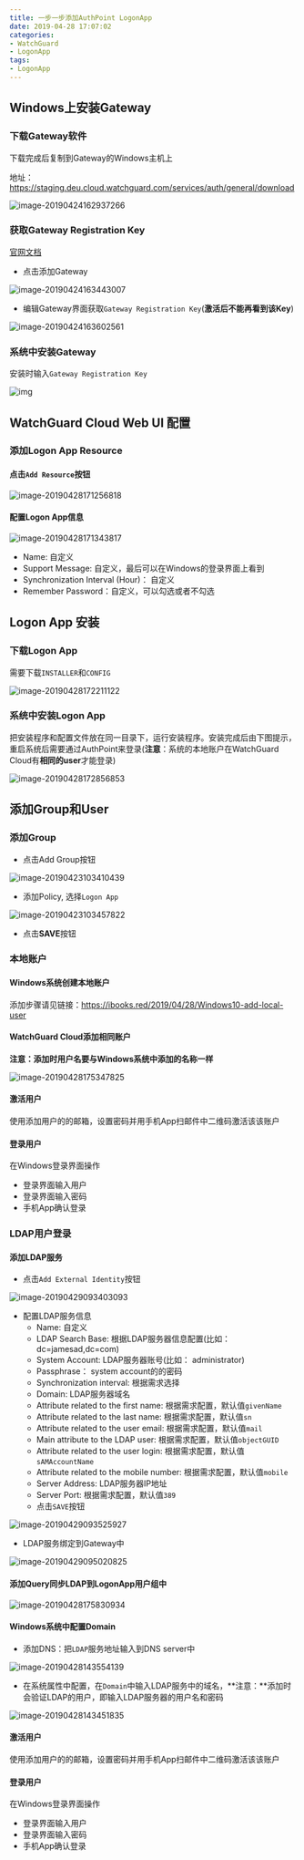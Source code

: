 ```yaml
---
title: 一步一步添加AuthPoint LogonApp
date: 2019-04-28 17:07:02
categories:
- WatchGuard
- LogonApp
tags:
- LogonApp
---
```


## Windows上安装Gateway

### 下载Gateway软件

下载完成后复制到Gateway的Windows主机上

地址： https://staging.deu.cloud.watchguard.com/services/auth/general/download

![image-20190424162937266](https://ws3.sinaimg.cn/large/006tNc79gy1g2dt0wdyx8j30yz09mt9n.jpg)

<!--more-->

### 获取Gateway Registration Key

[官网文档](https://www.watchguard.com/help/docs/help-center/en-US/Content/en-US/authpoint/gateway-registration-key.html)

- 点击添加Gateway

![image-20190424163443007](https://ws3.sinaimg.cn/large/006tNc79gy1g2dt5zgq6qj30fq07pjrp.jpg)

- 编辑Gateway界面获取`Gateway Registration Key`(**激活后不能再看到该Key**)

![image-20190424163602561](https://ws4.sinaimg.cn/large/006tNc79gy1g2dt7d4ibpj30xr0btgml.jpg)

### 系统中安装Gateway

安装时输入`Gateway Registration Key`

![img](https://ws4.sinaimg.cn/large/006tNc79gy1g2dtbyvz5pj30h408owfa.jpg)



## WatchGuard Cloud Web UI 配置

### 添加Logon App Resource

#### 点击`Add Resource`按钮

![image-20190428171256818](https://ws2.sinaimg.cn/large/006tNc79gy1g2igr1k6bxj30gn06gt94.jpg)

<!--more-->

#### 配置Logon App信息

![image-20190428171343817](https://ws3.sinaimg.cn/large/006tNc79gy1g2igru3upej30ny0cy0t8.jpg)

- Name: 自定义
- Support Message: 自定义，最后可以在Windows的登录界面上看到
- Synchronization Interval (Hour)： 自定义
- Remember Password：自定义，可以勾选或者不勾选

## Logon App 安装

### 下载Logon App

需要下载`INSTALLER`和`CONFIG`

![image-20190428172211122](https://ws1.sinaimg.cn/large/006tNc79gy1g2ih0lsd0zj30xo0fftap.jpg)

### 系统中安装Logon App

把安装程序和配置文件放在同一目录下，运行安装程序。安装完成后由下图提示，重启系统后需要通过AuthPoint来登录(**注意**：系统的本地账户在WatchGuard Cloud有**相同的user**才能登录)

![image-20190428172856853](https://ws3.sinaimg.cn/large/006tNc79gy1g2ih7n1ofej30is08mdii.jpg)

## 添加Group和User

### 添加Group

- 点击Add Group按钮

![image-20190423103410439](https://ws2.sinaimg.cn/large/006tNc79gy1g2cd4izkdqj30h30c3js7.jpg)

- 添加Policy, 选择`Logon App`

![image-20190423103457822](https://ws1.sinaimg.cn/large/006tNc79gy1g2cd5cg9h5j30qg0ld0ts.jpg)

- 点击**SAVE**按钮

### 本地账户

#### Windows系统创建本地账户

添加步骤请见链接：https://ibooks.red/2019/04/28/Windows10-add-local-user

#### WatchGuard Cloud添加相同账户

**注意：**添加时用户名要与Windows系统中添加的名称**一样**

![image-20190428175347825](https://ws2.sinaimg.cn/large/006tNc79gy1g2ihxhxw0vj30hp0bmjsa.jpg)

#### 激活用户

使用添加用户的的邮箱，设置密码并用手机App扫邮件中二维码激活该该账户

#### 登录用户

在Windows登录界面操作

- 登录界面输入用户
- 登录界面输入密码
- 手机App确认登录

### LDAP用户登录

#### 添加LDAP服务

- 点击`Add External Identity`按钮

![image-20190429093403093](https://ws3.sinaimg.cn/large/006tNc79gy1g2j93v3njej30ih07o3yx.jpg)

- 配置LDAP服务信息
  - Name: 自定义
  - LDAP Search Base: 根据LDAP服务器信息配置(比如： dc=jamesad,dc=com)
  - System Account: LDAP服务器账号(比如： administrator)
  - Passphrase： system account的的密码
  - Synchronization interval:  根据需求选择
  - Domain: LDAP服务器域名
  - Attribute related to the first name: 根据需求配置，默认值`givenName`
  - Attribute related to the last name: 根据需求配置，默认值`sn`
  - Attribute related to the user email: 根据需求配置，默认值`mail`
  - Main attribute to the LDAP user: 根据需求配置，默认值`objectGUID`
  - Attribute related to the user login: 根据需求配置，默认值`sAMAccountName`
  - Attribute related to the mobile number: 根据需求配置，默认值`mobile`
  - Server Address: LDAP服务器IP地址
  - Server Port: 根据需求配置，默认值`389`
  - 点击`SAVE`按钮

![image-20190429093525927](https://ws3.sinaimg.cn/large/006tNc79gy1g2j959nl1aj30pc0mzmyo.jpg)

- LDAP服务绑定到Gateway中

![image-20190429095020825](https://ws3.sinaimg.cn/large/006tNc79gy1g2j9ksa6m9j30p60nqgn1.jpg)



#### 添加Query同步LDAP到LogonApp用户组中

![image-20190428175830934](https://ws4.sinaimg.cn/large/006tNc79gy1g2ii2edw6aj314n08e3zg.jpg)

#### Windows系统中配置Domain

- 添加DNS：把`LDAP`服务地址输入到DNS server中

![image-20190428143554139](https://ws3.sinaimg.cn/large/006tNc79gy1g2ii57f032j30ku0nm7ak.jpg)

- 在系统属性中配置，在`Domain`中输入LDAP服务中的域名，**注意：**添加时会验证LDAP的用户，即输入LDAP服务器的用户名和密码

![image-20190428143451835](https://ws2.sinaimg.cn/large/006tNc79gy1g2ii3je93dj31360okgwa.jpg)

#### 激活用户

使用添加用户的的邮箱，设置密码并用手机App扫邮件中二维码激活该该账户

#### 登录用户

在Windows登录界面操作

- 登录界面输入用户
- 登录界面输入密码
- 手机App确认登录